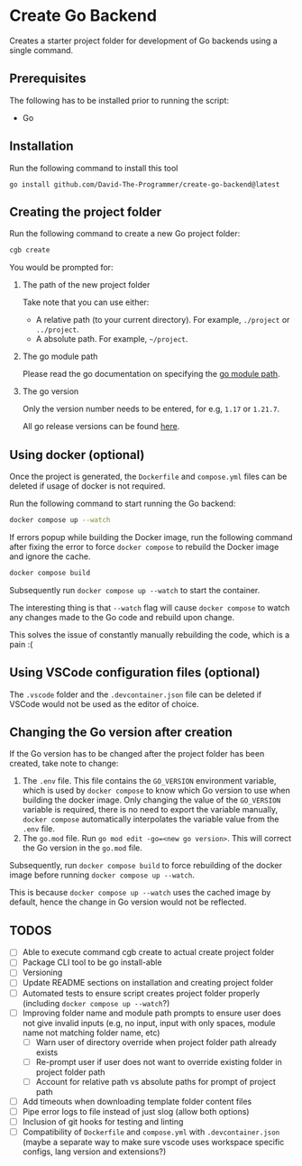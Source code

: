 # Create Go Backend

Creates a starter project folder for development of Go backends using a single command.

## Prerequisites

The following has to be installed prior to running the script:
- Go

## Installation

Run the following command to install this tool
```
go install github.com/David-The-Programmer/create-go-backend@latest
```

## Creating the project folder

Run the following command to create a new Go project folder:
```bash
cgb create
```

You would be prompted for:
1. The path of the new project folder

    Take note that you can use either:
    - A relative path (to your current directory). For example, `./project` or `../project`.
    - A absolute path. For example, `~/project`.

2. The go module path

    Please read the go documentation on specifying the [go module path](https://go.dev/doc/modules/managing-dependencies#naming_module).

3. The go version

    Only the version number needs to be entered, for e.g, `1.17` or `1.21.7`.

    All go release versions can be found [here](https://go.dev/doc/devel/release).


## Using docker (optional)

Once the project is generated, the `Dockerfile` and `compose.yml` files can be deleted if usage of docker is not required.

Run the following command to start running the Go backend:
```bash
docker compose up --watch
```
If errors popup while building the Docker image, run the following command after fixing the error to force `docker compose` to rebuild the Docker image and ignore the cache.
```bash
docker compose build
```
Subsequently run `docker compose up --watch` to start the container.

The interesting thing is that `--watch` flag will cause `docker compose` to watch any changes made to the Go code and rebuild upon change.

This solves the issue of constantly manually rebuilding the code, which is a pain :(

## Using VSCode configuration files (optional)

The `.vscode` folder and the `.devcontainer.json` file can be deleted if VSCode would not be used as the editor of choice.

## Changing the Go version after creation

If the Go version has to be changed after the project folder has been created, take note to change:
1. The `.env` file. This file contains the `GO_VERSION` environment variable, which is used by `docker compose` to know which Go version to use when building the docker image. Only changing the value of the `GO_VERSION` variable is required, there is no need to export the variable manually, `docker compose` automatically interpolates the variable value from the `.env` file.
2. The `go.mod` file. Run `go mod edit -go=<new go version>`. This will correct the Go version in the `go.mod` file.

Subsequently, run `docker compose build` to force rebuilding of the docker image before running `docker compose up --watch`. 

This is because `docker compose up --watch` uses the cached image by default, hence the change in Go version would not be reflected.

## TODOS
- [ ] Able to execute command cgb create to actual create project folder
- [ ] Package CLI tool to be go install-able
- [ ] Versioning
- [ ] Update README sections on installation and creating project folder
- [ ] Automated tests to ensure script creates project folder properly (including `docker compose up --watch`?)
- [ ] Improving folder name and module path prompts to ensure user does not give invalid inputs (e.g, no input, input with only spaces, module name not matching folder name, etc)
    - [ ] Warn user of directory override when project folder path already exists
    - [ ] Re-prompt user if user does not want to override existing folder in project folder path
    - [ ] Account for relative path vs absolute paths for prompt of project path
- [ ] Add timeouts when downloading template folder content files
- [ ] Pipe error logs to file instead of just slog (allow both options)
- [ ] Inclusion of git hooks for testing and linting
- [ ] Compatibility of `Dockerfile` and `compose.yml` with `.devcontainer.json` (maybe a separate way to make sure vscode uses workspace specific configs, lang version and extensions?)
